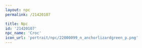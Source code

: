 ```yaml
---
layout: npc
permalink: /21420107

title: Npc
id: '21420107'
npc_name: 'Croc'
icon_url: 'portrait/npc/22000099_n_anchorlizardgreen_p.png'
---
```


